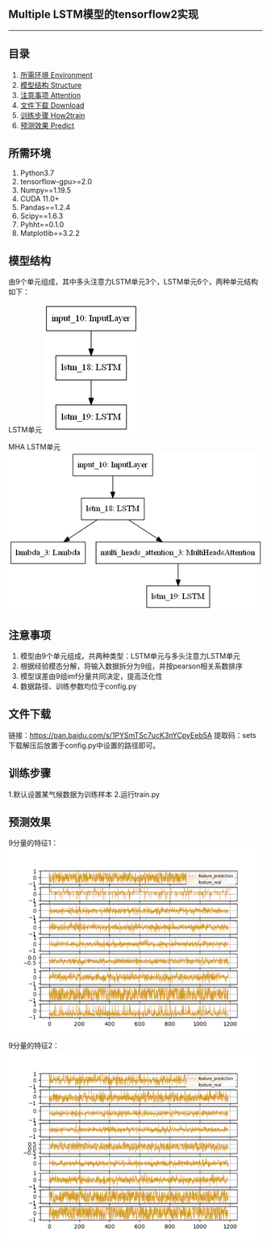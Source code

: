 ﻿## Multiple LSTM模型的tensorflow2实现
---

## 目录
1. [所需环境 Environment](#所需环境)
2. [模型结构 Structure](#模型结构)
3. [注意事项 Attention](#注意事项)
4. [文件下载 Download](#文件下载)
5. [训练步骤 How2train](#训练步骤) 
6. [预测效果 Predict](#预测效果)

## 所需环境
1. Python3.7
2. tensorflow-gpu>=2.0  
3. Numpy==1.19.5
4. CUDA 11.0+
5. Pandas==1.2.4
6. Scipy==1.6.3
7. Pyhht==0.1.0
8. Matplotlib==3.2.2

## 模型结构
由9个单元组成，其中多头注意力LSTM单元3个，LSTM单元6个，两种单元结构如下：

LSTM单元
![image](https://github.com/JJASMINE22/multi_lstm/blob/master/structure/lstm_cell/lstm_cell.png)

MHA LSTM单元
![image](https://github.com/JJASMINE22/multi_lstm/blob/master/structure/multihead_att_lstm_cell/multihead_attention_lstm_cell.png)

## 注意事项
1. 模型由9个单元组成，共两种类型：LSTM单元与多头注意力LSTM单元
2. 根据经验模态分解，将输入数据拆分为9组，并按pearson相关系数排序
3.  模型误差由9组imf分量共同决定，提高泛化性
4.  数据路径、训练参数均位于config.py

## 文件下载    
链接：https://pan.baidu.com/s/1PYSmTSc7ucK3nYCpyEeb5A 
提取码：sets
下载解压后放置于config.py中设置的路径即可。
## 训练步骤
1.默认设置某气候数据为训练样本
2.运行train.py

## 预测效果
9分量的特征1：
![image](https://github.com/JJASMINE22/multi_lstm/blob/master/predict_images/feature_1.png)
9分量的特征2：
![image](https://github.com/JJASMINE22/multi_lstm/blob/master/predict_images/feature_2.png)

